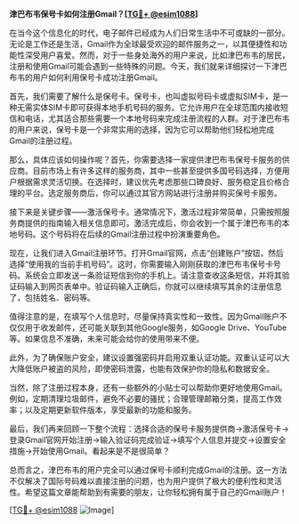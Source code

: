 **津巴布韦保号卡如何注册Gmail？[[TG💪+ @esim1088](https://t.me/s/esim1088)]**

在当今这个信息化的时代，电子邮件已经成为人们日常生活中不可或缺的一部分。无论是工作还是生活，Gmail作为全球最受欢迎的邮件服务之一，以其便捷性和功能性深受用户喜爱。然而，对于一些身处海外的用户来说，比如津巴布韦的居民，注册和使用Gmail可能会遇到一些特殊的问题。今天，我们就来详细探讨一下津巴布韦的用户如何利用保号卡成功注册Gmail。

首先，我们需要了解什么是保号卡。保号卡，也叫虚拟号码卡或虚拟SIM卡，是一种无需实体SIM卡即可获得本地手机号码的服务。它允许用户在全球范围内接收短信和电话，尤其适合那些需要一个本地号码来完成注册流程的人群。对于津巴布韦的用户来说，保号卡是一个非常实用的选择，因为它可以帮助他们轻松地完成Gmail的注册过程。

那么，具体应该如何操作呢？首先，你需要选择一家提供津巴布韦保号卡服务的供应商。目前市场上有许多这样的服务商，其中一些甚至提供多国号码选择，方便用户根据需求灵活切换。在选择时，建议优先考虑那些口碑良好、服务稳定且价格合理的平台。选定服务商后，你可以通过其官方网站进行注册并购买保号卡服务。

接下来是关键步骤——激活保号卡。通常情况下，激活过程非常简单，只需按照服务商提供的指南输入相关信息即可。激活完成后，你会收到一个属于津巴布韦的本地号码。这个号码将在后续的Gmail注册过程中扮演重要角色。

现在，让我们进入Gmail注册环节。打开Gmail官网，点击“创建账户”按钮，然后选择“使用我的当前手机号码”。这时，你需要输入刚刚获取的津巴布韦保号卡号码。系统会立即发送一条验证短信到你的手机上。请注意查收这条短信，并将其验证码输入到网页表单中。验证码输入正确后，你就可以继续填写其余的注册信息了，包括姓名、密码等。

值得注意的是，在填写个人信息时，尽量保持真实性和一致性。因为Gmail账户不仅仅用于收发邮件，还可能关联到其他Google服务，如Google Drive、YouTube等。如果信息不准确，未来可能会给你的使用带来不便。

此外，为了确保账户安全，建议设置强密码并启用双重认证功能。双重认证可以大大降低账户被盗的风险，即使密码泄露，也能有效保护你的隐私和数据安全。

当然，除了注册过程本身，还有一些额外的小贴士可以帮助你更好地使用Gmail。例如，定期清理垃圾邮件，避免不必要的骚扰；合理管理邮箱分类，提高工作效率；以及定期更新软件版本，享受最新的功能和服务。

最后，我们再来回顾一下整个流程：选择合适的保号卡服务提供商→激活保号卡→登录Gmail官网开始注册→输入验证码完成验证→填写个人信息并提交→设置安全措施→开始使用Gmail。看起来是不是很简单？

总而言之，津巴布韦的用户完全可以通过保号卡顺利完成Gmail的注册。这一方法不仅解决了国际号码难以直接注册的问题，也为用户提供了极大的便利性和灵活性。希望这篇文章能帮助到有需要的朋友，让你轻松拥有属于自己的Gmail账户！

[[TG💪+ @esim1088](https://t.me/s/esim1088) ![Image](https://i.postimg.cc/4NQfJmqS/Snipaste-2025-05-13-00-14-12.png)]